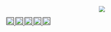 <p align="center">
  <img src="https://capsule-render.vercel.app/api?type=venom&height=300&color=gradient&text=Hi%20everyone!🐱&textBg=false&fontAlignY=42"/>
</p>


<a href="">
  <img height="20" src="https://img.shields.io/badge/html5-%23E34F26.svg?style=for-the-badge&logo=html5&logoColor=white"/>
</a>

<a href="">
  <img height="20" src="https://img.shields.io/badge/css3-%231572B6.svg?style=for-the-badge&logo=css3&logoColor=white"/>
</a>

<a href="">
  <img height="20" src="https://img.shields.io/badge/javascript-%23323330.svg?style=for-the-badge&logo=javascript&logoColor=%23F7DF1E"/>
</a>

<a href="">
  <img height="20" src="https://img.shields.io/badge/php-%23777BB4.svg?style=for-the-badge&logo=php&logoColor=white"/>
</a>

<a href="">
  <img height="20" src="https://img.shields.io/badge/WordPress-%23117AC9.svg?style=for-the-badge&logo=WordPress&logoColor=white"/>
</a>


